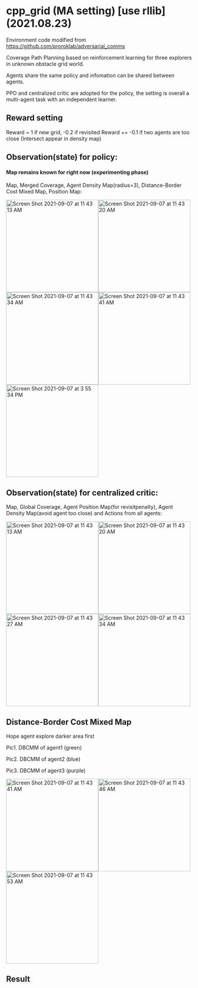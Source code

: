 # cpp_grid (MA setting) [use rllib] (2021.08.23)
Environment code modified from https://github.com/proroklab/adversarial_comms

Coverage Path Planning based on reinforcement learning for three explorers in unknown obstacle grid world.

Agents share the same policy and infomation can be shared between agents.

PPO and centralized critic are adopted for the policy, the setting is overall a multi-agent task with an independent learner. 

## Reward setting
Reward = 1 if new grid, -0.2 if revisited
Reward += -0.1 if two agents are too close (Intersect appear in density map)

## Observation(state) for policy:
#### Map remains known for right now (experimenting phase) 
Map, Merged Coverage, Agent Density Map(radius=3), Distance-Border Cost Mixed Map, Position Map:             

<img width="250" alt="Screen Shot 2021-09-07 at 11 43 13 AM" src="https://user-images.githubusercontent.com/64893909/132281287-223a305f-921a-4586-b4f3-353e473346b8.png"><img width="250" alt="Screen Shot 2021-09-07 at 11 43 20 AM" src="https://user-images.githubusercontent.com/64893909/132281406-8b0ff1ee-a3dc-42c8-830e-3b7ab6888084.png"><img width="250" alt="Screen Shot 2021-09-07 at 11 43 34 AM" src="https://user-images.githubusercontent.com/64893909/132281413-9e6f7625-5804-4e1e-a961-4246083d79cd.png"><img width="250" alt="Screen Shot 2021-09-07 at 11 43 41 AM" src="https://user-images.githubusercontent.com/64893909/132281441-e2f2d9ff-4499-49e8-a62b-8db7c17ebfd3.png"><img width="250" alt="Screen Shot 2021-09-07 at 3 55 34 PM" src="https://user-images.githubusercontent.com/64893909/132306729-241ab203-f587-4cbb-b7a1-2e847f96492f.png">


## Observation(state) for centralized critic:
Map, Global Coverage, Agent Position Map(for revisitpenalty), Agent Density Map(avoid agent too close) and Actions from all agents:

<img width="250" alt="Screen Shot 2021-09-07 at 11 43 13 AM" src="https://user-images.githubusercontent.com/64893909/132281556-00e19d3e-b6fd-4a8d-9b91-e75285eab94f.png"><img width="250" alt="Screen Shot 2021-09-07 at 11 43 20 AM" src="https://user-images.githubusercontent.com/64893909/132281559-99eedaf6-e707-4564-84db-a8ff374429d2.png"><img width="250" alt="Screen Shot 2021-09-07 at 11 43 27 AM" src="https://user-images.githubusercontent.com/64893909/132281563-de11b3b5-7ad6-4970-9e73-b590638d868b.png"><img width="250" alt="Screen Shot 2021-09-07 at 11 43 34 AM" src="https://user-images.githubusercontent.com/64893909/132281570-a54293e7-b171-4542-afc9-9d5cd89930fb.png">

## Distance-Border Cost Mixed Map 
Hope agent explore darker area first

Pic1. DBCMM of agent1 (green)

Pic2. DBCMM of agent2 (blue)

Pic3. DBCMM of agent3 (purple)

<img width="250" alt="Screen Shot 2021-09-07 at 11 43 41 AM" src="https://user-images.githubusercontent.com/64893909/132281671-ee0f4a59-2f86-41b7-a0a1-b90c147dd91b.png"><img width="250" alt="Screen Shot 2021-09-07 at 11 43 46 AM" src="https://user-images.githubusercontent.com/64893909/132281701-d43f33c5-663b-4dc2-8810-9accd4089cd2.png"><img width="250" alt="Screen Shot 2021-09-07 at 11 43 53 AM" src="https://user-images.githubusercontent.com/64893909/132281727-56edb0d2-04c9-408e-a619-398322d753f0.png">

## Result

